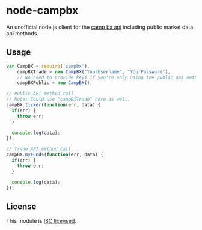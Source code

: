 node-campbx
=====

An unofficial node.js client for the [camp bx api](https://campbx.com/api.php) including public market data api methods.

## Usage

```javascript
var CampBX = require('campbx'),
    campBXTrade = new CampBX("YourUsername", "YourPassword"),
    // No need to provide keys if you're only using the public api methods.
    campBXPublic = new CampBX();

// Public API method call
// Note: Could use "campBXTrade" here as well.
campBX.ticker(function(err, data) {
  if(err) {
    throw err;
  }

  console.log(data);
});

// Trade API method call.
campBX.myFunds(function(err, data) {
  if(err) {
    throw err;
  }

  console.log(data);
});
```

## License

This module is [ISC licensed](https://github.com/scud43/node-campbx/blob/master/LICENSE.txt).
